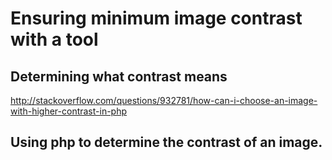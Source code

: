# Ensuring minimum image contrast with a tool

## Determining what contrast means
http://stackoverflow.com/questions/932781/how-can-i-choose-an-image-with-higher-contrast-in-php

## Using php to determine the contrast of an image.

